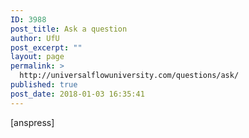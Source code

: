 ```yaml
---
ID: 3988
post_title: Ask a question
author: UfU
post_excerpt: ""
layout: page
permalink: >
  http://universalflowuniversity.com/questions/ask/
published: true
post_date: 2018-01-03 16:35:41
---
```

[anspress]